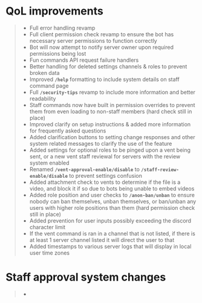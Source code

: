 # QoL improvements
> - Full error handling revamp
> - Full client permission check revamp to ensure the bot has necessary server permissions to function correctly
> - Bot will now attempt to notify server owner upon required permissions being lost
> - Fun commands API request failure handlers
> - Better handling for deleted settings channels & roles to prevent broken data
> - Improved **`/help`** formatting to include system details on staff command page
> - Full **`/security-tips`** revamp to include more information and better readability
> - Staff commands now have built in permission overrides to prevent them from even loading to non-staff members (hard check still in place)
> - Improved clarify on setup instructions & added more information for frequently asked questions
> - Added clarification buttons to setting change responses and other system related messages to clarify the use of the feature
> - Added settings for optional roles to be pinged upon a vent being sent, or a new vent staff reviewal for servers with the review system enabled
> - Renamed **`/vent-approval-enable/disable`** to **`/staff-review-enable/disable`** to prevent settings confusion
> - Added attachment check to vents to determine if the file is a video, and block it if so due to bots being unable to embed videos
> - Added role position and user checks to **`/anon-ban/unban`** to ensure nobody can ban themselves, unban themselves, or ban/unban any users with higher role positions than them (hard permission check still in place)
> - Added prevention for user inputs possibly exceeding the discord character limit
> - If the vent command is ran in a channel that is not listed, if there is at least 1 server channel listed it will direct the user to that
> - Added timestamps to various server logs that will display in local user time zones


# Staff approval system changes
> - 
